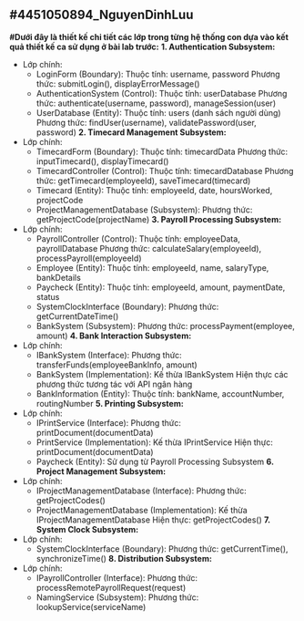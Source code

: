 **#4451050894_NguyenDinhLuu**
-------------------------------------------------------------------
**#Dưới đây là thiết kế chi tiết các lớp trong từng hệ thống con dựa vào kết quả thiết kế ca sử dụng ở bài lab trước:**
**1. Authentication Subsystem:**
- Lớp chính:
  + LoginForm (Boundary):
      Thuộc tính: username, password
      Phương thức: submitLogin(), displayErrorMessage()
  + AuthenticationSystem (Control):
      Thuộc tính: userDatabase
      Phương thức: authenticate(username, password), manageSession(user)
  + UserDatabase (Entity):
      Thuộc tính: users (danh sách người dùng)
      Phương thức: findUser(username), validatePassword(user, password)
**2. Timecard Management Subsystem:**
- Lớp chính:
  + TimecardForm (Boundary):
      Thuộc tính: timecardData
      Phương thức: inputTimecard(), displayTimecard()
  + TimecardController (Control):
      Thuộc tính: timecardDatabase
      Phương thức: getTimecard(employeeId), saveTimecard(timecard)
  + Timecard (Entity):
      Thuộc tính: employeeId, date, hoursWorked, projectCode
  + ProjectManagementDatabase (Subsystem):
      Phương thức: getProjectCode(projectName)
**3. Payroll Processing Subsystem:**
- Lớp chính:
  + PayrollController (Control):
      Thuộc tính: employeeData, payrollDatabase
      Phương thức: calculateSalary(employeeId), processPayroll(employeeId)
  + Employee (Entity):
      Thuộc tính: employeeId, name, salaryType, bankDetails
  + Paycheck (Entity):
      Thuộc tính: employeeId, amount, paymentDate, status
  + SystemClockInterface (Boundary):
      Phương thức: getCurrentDateTime()
  + BankSystem (Subsystem):
      Phương thức: processPayment(employee, amount)
**4. Bank Interaction Subsystem:**
- Lớp chính:
  + IBankSystem (Interface):
      Phương thức: transferFunds(employeeBankInfo, amount)
  + BankSystem (Implementation):
      Kế thừa IBankSystem
      Hiện thực các phương thức tương tác với API ngân hàng
  + BankInformation (Entity):
      Thuộc tính: bankName, accountNumber, routingNumber
**5. Printing Subsystem:**
- Lớp chính: 
  + IPrintService (Interface):
      Phương thức: printDocument(documentData)
  + PrintService (Implementation):
      Kế thừa IPrintService
      Hiện thực: printDocument(documentData)
  + Paycheck (Entity):
      Sử dụng từ Payroll Processing Subsystem
**6. Project Management Subsystem:**
- Lớp chính:
  + IProjectManagementDatabase (Interface):
      Phương thức: getProjectCodes()
  + ProjectManagementDatabase (Implementation):
      Kế thừa IProjectManagementDatabase
      Hiện thực: getProjectCodes()
**7. System Clock Subsystem:**
- Lớp chính:
  + SystemClockInterface (Boundary):
      Phương thức: getCurrentTime(), synchronizeTime()
**8. Distribution Subsystem:**
- Lớp chính:
  + IPayrollController (Interface):
      Phương thức: processRemotePayrollRequest(request)
  + NamingService (Subsystem):
      Phương thức: lookupService(serviceName)
